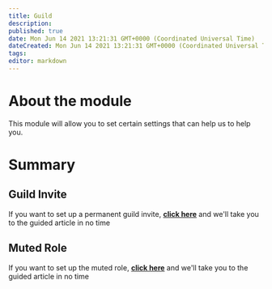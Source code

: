 ```yaml
---
title: Guild
description:
published: true
date: Mon Jun 14 2021 13:21:31 GMT+0000 (Coordinated Universal Time)
dateCreated: Mon Jun 14 2021 13:21:31 GMT+0000 (Coordinated Universal Time)
tags:
editor: markdown
---
```


# About the module

This module will allow you to set certain settings that can help us to help you.

# Summary

## Guild Invite

If you want to set up a permanent guild invite, **[click here](https://wiki.filobot.xyz/en/modules/guild/invite)** and we'll take you to the guided article in no time

## Muted Role

If you want to set up the muted role, **[click here](https://wiki.filobot.xyz/en/modules/guild/muted)** and we'll take you to the guided article in no time
